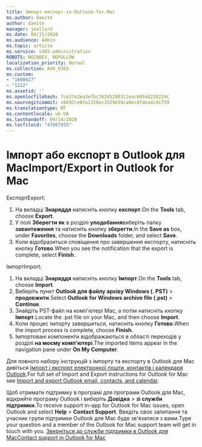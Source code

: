 ```yaml
---
title: Імпорт-експорт-in-Outlook-for-Mac
ms.author: daeite
author: daeite
manager: joallard
ms.date: 04/21/2020
ms.audience: Admin
ms.topic: article
ms.service: o365-administration
ROBOTS: NOINDEX, NOFOLLOW
localization_priority: Normal
ms.collection: Adm_O365
ms.custom:
- "1800027"
- "1222"
ms.assetid: ''
ms.openlocfilehash: 7ce37e2ea3efbc762d5298311eac6054d238224c
ms.sourcegitcommit: c6692ce0fa1358ec3529e59ca0ecdfdea4cdc759
ms.translationtype: MT
ms.contentlocale: uk-UA
ms.lasthandoff: 09/14/2020
ms.locfileid: "47667935"
---
```

# <a name="importexport-in-outlook-for-mac"></a><span data-ttu-id="28ba4-102">Імпорт або експорт в Outlook для Mac</span><span class="sxs-lookup"><span data-stu-id="28ba4-102">Import/Export in Outlook for Mac</span></span> 

<span data-ttu-id="28ba4-103">Експорт</span><span class="sxs-lookup"><span data-stu-id="28ba4-103">Export:</span></span>
1. <span data-ttu-id="28ba4-104">На вкладці **Знаряддя** натисніть кнопку **експорт**.</span><span class="sxs-lookup"><span data-stu-id="28ba4-104">On the **Tools** tab, choose **Export**.</span></span>
2. <span data-ttu-id="28ba4-105">У полі **Зберегти як** в розділі **уподобання**виберіть папку **завантаження** та натисніть кнопку **зберегти**.</span><span class="sxs-lookup"><span data-stu-id="28ba4-105">In the **Save as** box, under **Favorites**, choose the **Downloads** folder, and select **Save**.</span></span>
3. <span data-ttu-id="28ba4-106">Коли відобразиться сповіщення про завершення експорту, натисніть кнопку **Готово**.</span><span class="sxs-lookup"><span data-stu-id="28ba4-106">When you see the notification that the export is complete, select **Finish**.</span></span>

<span data-ttu-id="28ba4-107">Імпорт</span><span class="sxs-lookup"><span data-stu-id="28ba4-107">Import:</span></span>
1. <span data-ttu-id="28ba4-108">На вкладці **Знаряддя** натисніть кнопку **Імпорт**.</span><span class="sxs-lookup"><span data-stu-id="28ba4-108">On the **Tools** tab, choose **Import**.</span></span>
2. <span data-ttu-id="28ba4-109">Виберіть пункт **Outlook для файлу архіву Windows (. PST)**  >  **продовжити**.</span><span class="sxs-lookup"><span data-stu-id="28ba4-109">Select **Outlook for Windows archive file (.pst)** > **Continue**.</span></span>
3. <span data-ttu-id="28ba4-110">Знайдіть PST-файл на комп'ютері Mac, а потім натисніть кнопку **Імпорт**.</span><span class="sxs-lookup"><span data-stu-id="28ba4-110">Locate the .pst file on your Mac, and then choose **Import**.</span></span>
4. <span data-ttu-id="28ba4-111">Коли процес імпорту завершиться, натисніть кнопку **Готово**.</span><span class="sxs-lookup"><span data-stu-id="28ba4-111">When the import process is complete, choose **Finish**.</span></span>
5. <span data-ttu-id="28ba4-112">Імпортовані компоненти відображаються в області переходів у розділі **на моєму комп'ютері**.</span><span class="sxs-lookup"><span data-stu-id="28ba4-112">The imported items appear in the navigation pane under **On My Computer**.</span></span>

<span data-ttu-id="28ba4-113">Для повного набору інструкцій з імпорту та експорту в Outlook для Mac дивіться [Імпорт і експорт електронної пошти, контактів і календаря Outlook](https://support.office.com/article/92577192-3881-4502-b79d-c3bbada6c8ef#ID0EAACAAA=Mac).</span><span class="sxs-lookup"><span data-stu-id="28ba4-113">For full set of Import and Export instructions for Outlook for Mac see [Import and export Outlook email, contacts, and calendar](https://support.office.com/article/92577192-3881-4502-b79d-c3bbada6c8ef#ID0EAACAAA=Mac).</span></span> 

<span data-ttu-id="28ba4-114">Щоб отримати підтримку в програмі для програми Outlook для Mac, відкрийте програму Outlook і виберіть **Довідка**  >  **зі служби підтримки**.</span><span class="sxs-lookup"><span data-stu-id="28ba4-114">To receive support in-app for Outlook for Mac issues, open Outlook and select **Help** > **Contact Support**.</span></span> <span data-ttu-id="28ba4-115">Введіть своє запитання та учасник групи підтримки Outlook для Mac буде зв'язатися з вами.</span><span class="sxs-lookup"><span data-stu-id="28ba4-115">Type your question and a member of the Outlook for Mac support team will get in touch with you.</span></span> [<span data-ttu-id="28ba4-116">Зверніться до служби підтримки в Outlook для Mac</span><span class="sxs-lookup"><span data-stu-id="28ba4-116">Contact support in Outlook for Mac</span></span>](https://go.microsoft.com/fwlink/?linkid=2002400&clcid=0x409)